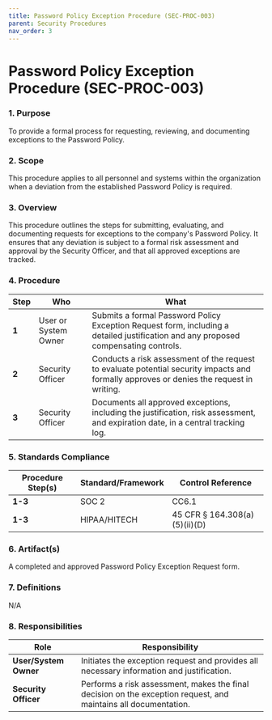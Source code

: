 ```yaml
---
title: Password Policy Exception Procedure (SEC-PROC-003)
parent: Security Procedures
nav_order: 3
---
```


# Password Policy Exception Procedure (SEC-PROC-003)

### 1. Purpose

To provide a formal process for requesting, reviewing, and documenting exceptions to the Password Policy.

### 2. Scope

This procedure applies to all personnel and systems within the organization when a deviation from the established Password Policy is required.

### 3. Overview

This procedure outlines the steps for submitting, evaluating, and documenting requests for exceptions to the company's Password Policy. It ensures that any deviation is subject to a formal risk assessment and approval by the Security Officer, and that all approved exceptions are tracked.

### 4. Procedure

| **Step** | **Who**                      | **What**                                                                                                                               |
| -------- | ---------------------------- | -------------------------------------------------------------------------------------------------------------------------------------- |
| **1**    | User or System Owner         | Submits a formal Password Policy Exception Request form, including a detailed justification and any proposed compensating controls.      |
| **2**    | Security Officer             | Conducts a risk assessment of the request to evaluate potential security impacts and formally approves or denies the request in writing. |
| **3**    | Security Officer             | Documents all approved exceptions, including the justification, risk assessment, and expiration date, in a central tracking log.         |

### 5. Standards Compliance

| **Procedure Step(s)** | **Standard/Framework**     | **Control Reference**           |
| --------------------- | -------------------------- | ------------------------------- |
| **1-3**               | SOC 2                      | CC6.1                           |
| **1-3**               | HIPAA/HITECH               | 45 CFR § 164.308(a)(5)(ii)(D)   |

### 6. Artifact(s)

A completed and approved Password Policy Exception Request form.

### 7. Definitions

N/A

### 8. Responsibilities

| **Role**             | **Responsibility**                                                                                             |
| -------------------- | -------------------------------------------------------------------------------------------------------------- |
| **User/System Owner**| Initiates the exception request and provides all necessary information and justification.                        |
| **Security Officer** | Performs a risk assessment, makes the final decision on the exception request, and maintains all documentation. |
